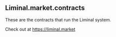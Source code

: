 ## Liminal.market.contracts

These are the contracts that run the Liminal system.

Check out at https://liminal.market
